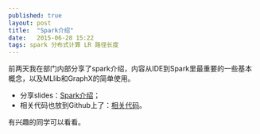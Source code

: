 ```yaml
---
published: true
layout: post
title:  "Spark介绍"
date:   2015-06-28 15:22
tags: spark 分布式计算 LR 路径长度
---
```


前两天我在部门内部分享了spark介绍，内容从IDE到Spark里最重要的一些基本概念，以及MLlib和GraphX的简单使用。

* 分享slides：[Spark介绍](http://pan.baidu.com/s/1nrscQ)；
* 相关代码也放到Github上了：[相关代码](https://github.com/breezedeus/SparkTest_BD)。

有兴趣的同学可以看看。
